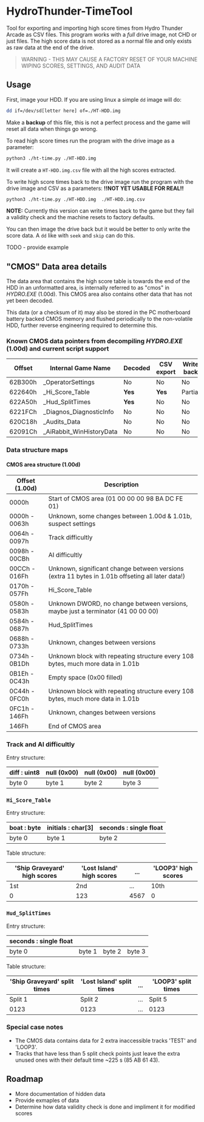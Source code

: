 # HydroThunder-TimeTool

Tool for exporting and importing high score times from Hydro Thunder Arcade as
CSV files. This program works with a *full* drive image, not CHD or just files.
The high score data is not stored as a normal file and only exists as raw data
at the end of the drive.

> WARNING - THIS MAY CAUSE A FACTORY RESET OF YOUR MACHINE WIPING SCORES,
> SETTINGS, AND AUDIT DATA

## Usage

First, image your HDD. If you are using linux a simple `dd` image will do:

```sh
dd if=/dev/sd[letter here] of=./HT-HDD.img
```

Make a **backup** of this file, this is not a perfect process and the game will
reset all data when things go wrong.

To read high score times run the program with the drive image as a parameter:

```sh
python3 ./ht-time.py ./HT-HDD.img
```

It will create a `HT-HDD.img.csv` file with all the high scores extracted.

To write high score times back to the drive image run the program with the
drive image and CSV as a parameters: **!!NOT YET USABLE FOR REAL!!**

```sh
python3 ./ht-time.py ./HT-HDD.img  ./HT-HDD.img.csv
```

**NOTE:** Currently this version can write times back to the game but they fail
a validity check and the machine resets to factory defaults.

You can then image the drive back but it would be better to only write the
score data. A `dd` like with `seek` and `skip` can do this.

TODO - provide example

## "CMOS" Data area details

The data area that contains the high score table is towards the end of the HDD
in an unformatted area, is internally referred to as "cmos" in *HYDRO.EXE*
(1.00d). This CMOS area also contains other data that has not yet been decoded.

This data (or a checksum of it) may also be stored in the PC motherboard
battery backed CMOS memory and flushed periodically to the non-volatile HDD,
further reverse engineering required to determine this.

### Known CMOS data pointers from decompiling *HYDRO.EXE* (1.00d) and current script support

| Offset  | Internal Game Name         | Decoded      | CSV export | Write back |
|---------|----------------------------|--------------|------------|------------|
| 62B300h | \_OperatorSettings         | No           | No         | No         |
| 622640h | \_Hi_Score\_Table          | **Yes**      | **Yes**    | Partial    |
| 622A50h | \_Hud\_SplitTimes          | **Yes**      | No         | No         |
| 6221FCh | \_Diagnos\_DiagnosticInfo  | No           | No         | No         |
| 620C18h | \_Audits\_Data             | No           | No         | No         |
| 62091Ch | \_AiRabbit\_WinHistoryData | No           | No         | No         |

### Data structure maps

#### CMOS area structure (1.00d)

| Offset (1.00d)| Description
| --------------|--------------------------------------------------------------------------------------------------------
| 0000h         | Start of CMOS area (01 00 00 00 98 BA DC FE 01)
| 0000h - 0063h | Unknown, some changes between 1.00d & 1.01b, suspect settings
| 0064h - 0097h | Track difficultly
| 0098h - 00CBh | AI difficultly
| 00CCh - 016Fh | Unknown, significant change between versions (extra 11 bytes in 1.01b offseting all later data!)
| 0170h - 057Fh | Hi_Score_Table
| 0580h - 0583h | Unknown DWORD, no change between versions, maybe just a terminator (41 00 00 00)
| 0584h - 0687h | Hud_SplitTimes
| 0688h - 0733h | Unknown, changes between versions
| 0734h - 0B1Dh | Unknown block with repeating structure every 108 bytes, much more data in 1.01b
| 0B1Eh - 0C43h | Empty space (0x00 filled)
| 0C44h - 0FC0h | Unknown block with repeating structure every 108 bytes, much more data in 1.01b
| 0FC1h - 146Fh | Unknown, changes between versions
|         146Fh | End of CMOS area

### Track and AI difficultly

Entry structure:

| diff : uint8 | null (0x00)  | null (0x00)  | null (0x00)  |
|--------------|--------------|--------------|--------------|
| byte 0       | byte 1       | byte 2       | byte 3       |

### `Hi_Score_Table`

Entry structure:

| boat : byte |           initials : char[3]            |                seconds : single float                 |
|-------------|-----------------------------------------|-------------------------------------------------------|
| byte 0      | byte 1      | byte 2      | byte 3      | byte 4      | byte 5      | byte 6      | byte 7      |

Table structure:

|     'Ship Graveyard' high scores     |       'Lost Island' high scores      |... |          'LOOP3' high scores         |
| - | - | - | - |
|    1st   |    2nd   | ... |   10th   |    1st   |    2nd   | ... |   10th   | ... |    1st   |    2nd   | ... |   10th   |
|0|123|4567|0|123|4567| ... |0|123|4567|0|123|4567|0|123|4567| ... |0|123|4567| ... |0|123|4567|0|123|4567| ... |0|123|4567|

### `Hud_SplitTimes`

Entry structure:

|                seconds : single float    | | |        |
|-------------|-------------|-------------|-------------|
| byte 0      | byte 1      | byte 2      | byte 3      |

Table structure:

|'Ship Graveyard' split times |  'Lost Island' split times  | ... |     'LOOP3' split times     |
| - | - | - | - |
|Split 1|Split 2| ... |Split 5|Split 1|Split 2| ... |Split 5| ... |Split 1|Split 2| ... |Split 5|
| 0123  | 0123  | ... | 0123  | 0123  | 0123  | ... | 0123  | ... | 0123  | 0123  | ... | 0123  |

### Special case notes

* The CMOS data contains data for 2 extra inaccessible tracks 'TEST' and
  'LOOP3'.
* Tracks that have less than 5 split check points just leave the extra unused
  ones with their default time ~225 s (85 AB 61 43).

## Roadmap

* More documentation of hidden data
* Provide exmaples of data
* Determine how data validity check is done and impliment it for modified
  scores
